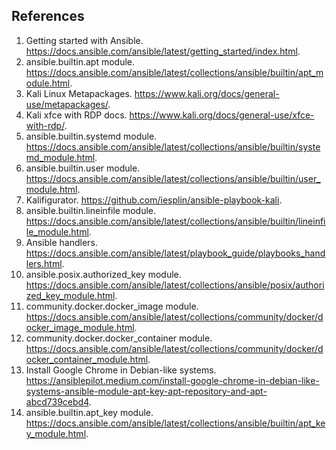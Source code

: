 ## References
1. Getting started with Ansible. https://docs.ansible.com/ansible/latest/getting_started/index.html.
1. ansible.builtin.apt module. https://docs.ansible.com/ansible/latest/collections/ansible/builtin/apt_module.html.
1. Kali Linux Metapackages. https://www.kali.org/docs/general-use/metapackages/.
1. Kali xfce with RDP docs. https://www.kali.org/docs/general-use/xfce-with-rdp/.
1. ansible.builtin.systemd module. https://docs.ansible.com/ansible/latest/collections/ansible/builtin/systemd_module.html.
1. ansible.builtin.user module. https://docs.ansible.com/ansible/latest/collections/ansible/builtin/user_module.html.
1. Kalifigurator. https://github.com/iesplin/ansible-playbook-kali.
1. ansible.builtin.lineinfile module. https://docs.ansible.com/ansible/latest/collections/ansible/builtin/lineinfile_module.html.
1. Ansible handlers. https://docs.ansible.com/ansible/latest/playbook_guide/playbooks_handlers.html.
1. ansible.posix.authorized_key module. https://docs.ansible.com/ansible/latest/collections/ansible/posix/authorized_key_module.html.
1. community.docker.docker_image module. https://docs.ansible.com/ansible/latest/collections/community/docker/docker_image_module.html.
1. community.docker.docker_container module. https://docs.ansible.com/ansible/latest/collections/community/docker/docker_container_module.html.
1. Install Google Chrome in Debian-like systems. https://ansiblepilot.medium.com/install-google-chrome-in-debian-like-systems-ansible-module-apt-key-apt-repository-and-apt-abcd739cebd4.
1. ansible.builtin.apt_key module. https://docs.ansible.com/ansible/latest/collections/ansible/builtin/apt_key_module.html.
